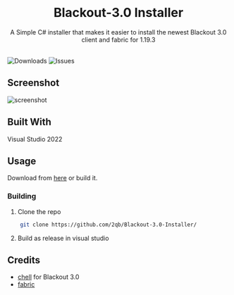 <br/>
<p align="center">
  <h1 align="center">Blackout-3.0 Installer</h3>

  <p align="center">
    A Simple C# installer that makes it easier to install the newest Blackout 3.0 client and fabric for 1.19.3
    <br/>
    <br/>
  </p>
</p>

![Downloads](https://img.shields.io/github/downloads/2qb/Blackout-3.0-Installer/total) ![Issues](https://img.shields.io/github/issues/2qb/Blackout-3.0-Installer) 

## Screenshot

![screenshot](https://user-images.githubusercontent.com/68710010/219970603-7f0f3c95-4839-495a-8307-155a412ace29.png)



## Built With

Visual Studio 2022

## Usage

Download from [here](https://github.com/2qb/Blackout-3.0-Installer/releases/) or build it.

### Building

1. Clone the repo

```sh
    git clone https://github.com/2qb/Blackout-3.0-Installer/
```

2. Build as release in visual studio

## Credits

* [chell](https://github.com/chell-dev/Blackout-3.0) for Blackout 3.0
* [fabric](https://fabricmc.net/) 
